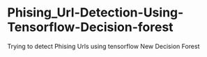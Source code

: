 # Phising_Url-Detection-Using-Tensorflow-Decision-forest
Trying to detect Phising Urls using tensorflow New Decision Forest 
